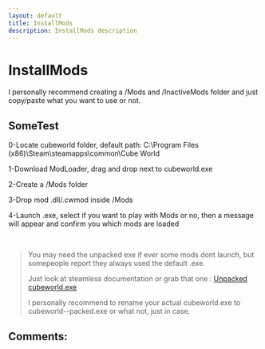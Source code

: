 ```yaml
---
layout: default
title: InstallMods
description: InstallMods description
---
```

# InstallMods

I personally recommend creating a /Mods and /InactiveMods folder and just copy/paste what you want to use or not.

## SomeTest

0-Locate cubeworld folder, default path: C:\Program Files (x86)\Steam\steamapps\common\Cube World

1-Download ModLoader, drag and drop next to cubeworld.exe

2-Create a /Mods folder

3-Drop mod .dll/.cwmod inside /Mods

4-Launch .exe, select if you want to play with Mods or no, then a message will appear and confirm you which mods are loaded

&nbsp;&nbsp;&nbsp;&nbsp;&nbsp;&nbsp;

>You may need the unpacked exe if ever some mods dont launch, but somepeople report they always used the default .exe. 
>
>Just look at steamless documentation or grab that one : [Unpacked cubeworld.exe](https://cdn.discordapp.com/attachments/329294754846343168/834495644994895872/cubeworld.exe)
>
>I personally recommend to rename your actual cubeworld.exe to cubeworld--packed.exe or what not, just in case.

## Comments:

<script src="https://utteranc.es/client.js"
        repo="Paroyer/Comment" 
        issue-term="pathname"
        theme="github-dark"
        label="Comment"
        crossorigin="anonymous"
        async>
</script>  
